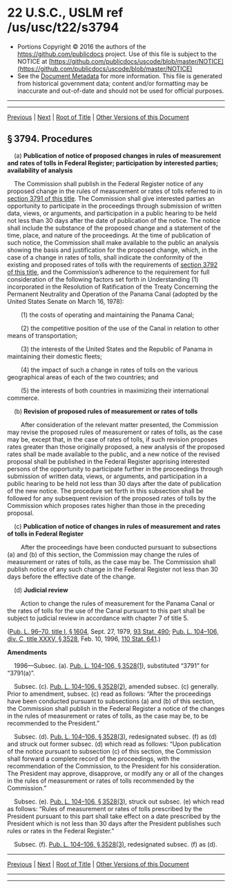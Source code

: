 ---
---

# 22 U.S.C., USLM ref /us/usc/t22/s3794

* Portions Copyright © 2016 the authors of the https://github.com/publicdocs project.
  Use of this file is subject to the NOTICE at [https://github.com/publicdocs/uscode/blob/master/NOTICE](https://github.com/publicdocs/uscode/blob/master/NOTICE)
* See the [Document Metadata](././../../../../../..//README.md) for more information.
  This file is generated from historical government data; content and/or formatting may be inaccurate and out-of-date and should not be used for official purposes.

----------
----------

[Previous](./../../../../../..//us/usc/t22/ch51/schI/pt6/m__us_usc_t22_s3793.md) | [Next](./../../../../../..//us/usc/t22/ch51/schI/pt6/m__us_usc_t22_s3795.md) | [Root of Title](./../../../../../../) | [Other Versions of this Document](https://publicdocs.github.io/go/links?ns=uslm&ref=%2Fus%2Fusc%2Ft22%2Fs3794)

## § 3794. Procedures

    (a) __Publication of notice of proposed changes in rules of measurement and rates of tolls in Federal Register; participation by interested parties; availability of analysis__ 

    The Commission shall publish in the Federal Register notice of any proposed change in the rules of measurement or rates of tolls referred to in [section 3791 of this title][/us/usc/t22/s3791]. The Commission shall give interested parties an opportunity to participate in the proceedings through submission of written data, views, or arguments, and participation in a public hearing to be held not less than 30 days after the date of publication of the notice. The notice shall include the substance of the proposed change and a statement of the time, place, and nature of the proceedings. At the time of publication of such notice, the Commission shall make available to the public an analysis showing the basis and justification for the proposed change, which, in the case of a change in rates of tolls, shall indicate the conformity of the existing and proposed rates of tolls with the requirements of [section 3792 of this title][/us/usc/t22/s3792], and the Commission’s adherence to the requirement for full consideration of the following factors set forth in Understanding (1) incorporated in the Resolution of Ratification of the Treaty Concerning the Permanent Neutrality and Operation of the Panama Canal (adopted by the United States Senate on March 16, 1978):

        (1) the costs of operating and maintaining the Panama Canal;

        (2) the competitive position of the use of the Canal in relation to other means of transportation;

        (3) the interests of the United States and the Republic of Panama in maintaining their domestic fleets;

        (4) the impact of such a change in rates of tolls on the various geographical areas of each of the two countries; and

        (5) the interests of both countries in maximizing their international commerce.

    (b) __Revision of proposed rules of measurement or rates of tolls__ 

        After consideration of the relevant matter presented, the Commission may revise the proposed rules of measurement or rates of tolls, as the case may be, except that, in the case of rates of tolls, if such revision proposes rates greater than those originally proposed, a new analysis of the proposed rates shall be made available to the public, and a new notice of the revised proposal shall be published in the Federal Register apprising interested persons of the opportunity to participate further in the proceedings through submission of written data, views, or arguments, and participation in a public hearing to be held not less than 30 days after the date of publication of the new notice. The procedure set forth in this subsection shall be followed for any subsequent revision of the proposed rates of tolls by the Commission which proposes rates higher than those in the preceding proposal.

    (c) __Publication of notice of changes in rules of meas­urement and rates of tolls in Federal Register__ 

        After the proceedings have been conducted pursuant to subsections (a) and (b) of this section, the Commission may change the rules of measurement or rates of tolls, as the case may be. The Commission shall publish notice of any such change in the Federal Register not less than 30 days before the effective date of the change.

    (d) __Judicial review__ 

        Action to change the rules of measurement for the Panama Canal or the rates of tolls for the use of the Canal pursuant to this part shall be subject to judicial review in accordance with chapter 7 of title 5.

([Pub. L. 96–70, title I, § 1604][/us/pl/96/70/s1604], Sept. 27, 1979, [93 Stat. 490][/us/stat/93/490]; [Pub. L. 104–106, div. C, title XXXV, § 3528][/us/pl/104/106/s3528], Feb. 10, 1996, [110 Stat. 641][/us/stat/110/641].)

 __Amendments__ 

    1996—Subsec. (a). [Pub. L. 104–106, § 3528(1)][/us/pl/104/106/s3528/1], substituted “3791” for “3791(a)”.

    Subsec. (c). [Pub. L. 104–106, § 3528(2)][/us/pl/104/106/s3528/2], amended subsec. (c) generally. Prior to amendment, subsec. (c) read as follows: “After the proceedings have been conducted pursuant to subsections (a) and (b) of this section, the Commission shall publish in the Federal Register a notice of the changes in the rules of measurement or rates of tolls, as the case may be, to be recommended to the President.”

    Subsec. (d). [Pub. L. 104–106, § 3528(3)][/us/pl/104/106/s3528/3], redesignated subsec. (f) as (d) and struck out former subsec. (d) which read as follows: “Upon publication of the notice pursuant to subsection (c) of this section, the Commission shall forward a complete record of the proceedings, with the recommendation of the Commission, to the President for his consideration. The President may approve, disapprove, or modify any or all of the changes in the rules of measurement or rates of tolls recommended by the Commission.”

    Subsec. (e). [Pub. L. 104–106, § 3528(3)][/us/pl/104/106/s3528/3], struck out subsec. (e) which read as follows: “Rules of measurement or rates of tolls prescribed by the President pursuant to this part shall take effect on a date prescribed by the President which is not less than 30 days after the President publishes such rules or rates in the Federal Register.”

    Subsec. (f). [Pub. L. 104–106, § 3528(3)][/us/pl/104/106/s3528/3], redesignated subsec. (f) as (d).

----------

[Previous](./../../../../../..//us/usc/t22/ch51/schI/pt6/m__us_usc_t22_s3793.md) | [Next](./../../../../../..//us/usc/t22/ch51/schI/pt6/m__us_usc_t22_s3795.md) | [Root of Title](./../../../../../../) | [Other Versions of this Document](https://publicdocs.github.io/go/links?ns=uslm&ref=%2Fus%2Fusc%2Ft22%2Fs3794)

----------
----------

[/us/usc/t22/s3791]: https://publicdocs.github.io/go/links?ns=uslm&ref=%2Fus%2Fusc%2Ft22%2Fs3791
[/us/usc/t22/s3792]: https://publicdocs.github.io/go/links?ns=uslm&ref=%2Fus%2Fusc%2Ft22%2Fs3792
[/us/pl/96/70/s1604]: https://publicdocs.github.io/go/links?ns=uslm&ref=%2Fus%2Fpl%2F96%2F70%2Fs1604
[/us/stat/93/490]: https://publicdocs.github.io/go/links?ns=uslm&ref=%2Fus%2Fstat%2F93%2F490
[/us/pl/104/106/s3528]: https://publicdocs.github.io/go/links?ns=uslm&ref=%2Fus%2Fpl%2F104%2F106%2Fs3528
[/us/stat/110/641]: https://publicdocs.github.io/go/links?ns=uslm&ref=%2Fus%2Fstat%2F110%2F641
[/us/pl/104/106/s3528/1]: https://publicdocs.github.io/go/links?ns=uslm&ref=%2Fus%2Fpl%2F104%2F106%2Fs3528%2F1
[/us/pl/104/106/s3528/2]: https://publicdocs.github.io/go/links?ns=uslm&ref=%2Fus%2Fpl%2F104%2F106%2Fs3528%2F2
[/us/pl/104/106/s3528/3]: https://publicdocs.github.io/go/links?ns=uslm&ref=%2Fus%2Fpl%2F104%2F106%2Fs3528%2F3
[/us/pl/104/106/s3528/3]: https://publicdocs.github.io/go/links?ns=uslm&ref=%2Fus%2Fpl%2F104%2F106%2Fs3528%2F3
[/us/pl/104/106/s3528/3]: https://publicdocs.github.io/go/links?ns=uslm&ref=%2Fus%2Fpl%2F104%2F106%2Fs3528%2F3


